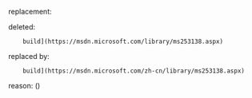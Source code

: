 replacement:

deleted:

		build](https://msdn.microsoft.com/library/ms253138.aspx)

replaced by:

		build](https://msdn.microsoft.com/zh-cn/library/ms253138.aspx)

reason: ()

